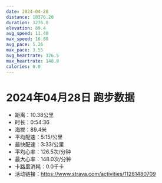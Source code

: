 ```yaml
---
date: 2024-04-28
distance: 10376.20
duration: 3276.0
elevation: 89.4
avg_speed: 11.40
max_speed: 16.88
avg_pace: 5.26
max_pace: 3.55
avg_heartrate: 126.5
max_heartrate: 148.0
calories: 0.0
---
```


# 2024年04月28日 跑步数据

- 距离：10.38公里
- 时长：0:54:36
- 海拔：89.4米
- 平均配速：5:15/公里
- 最快配速：3:33/公里
- 平均心率：126.5次/分钟
- 最大心率：148.0次/分钟
- 卡路里消耗：0.0千卡
- 活动链接：https://www.strava.com/activities/11281480709

